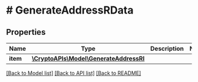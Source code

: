 # # GenerateAddressRData

## Properties

Name | Type | Description | Notes
------------ | ------------- | ------------- | -------------
**item** | [**\CryptoAPIs\Model\GenerateAddressRI**](GenerateAddressRI.md) |  |

[[Back to Model list]](../../README.md#models) [[Back to API list]](../../README.md#endpoints) [[Back to README]](../../README.md)
